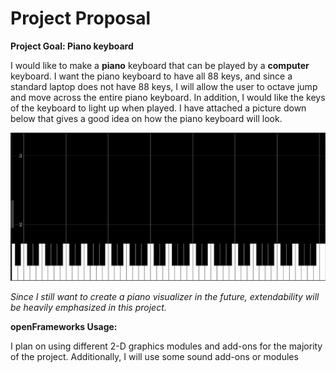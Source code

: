 # Project Proposal

**Project Goal: Piano keyboard**  

I would like to make a **piano** keyboard that can be played by a **computer** keyboard. I want the piano keyboard to have all 88 keys, and since a standard laptop does not have 88 keys, I will allow the user to octave jump and move across the entire piano keyboard. In addition, I would like the keys of the keyboard to light up when played. I have attached a picture down below that gives a good idea on how the piano keyboard will look.  

![Piano keyboard](Pictures/Piano.png)

*Since I still want to create a piano visualizer in the future, extendability will
be heavily emphasized in this project.*

**openFrameworks Usage:**  

I plan on using different 2-D graphics modules and add-ons for the majority of
the project. Additionally, I will use some sound add-ons or modules
